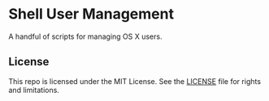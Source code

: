 # Shell User Management

A handful of scripts for managing OS X users.

## License

This repo is licensed under the MIT License. See the [LICENSE](LICENSE.md) file for rights and limitations.

